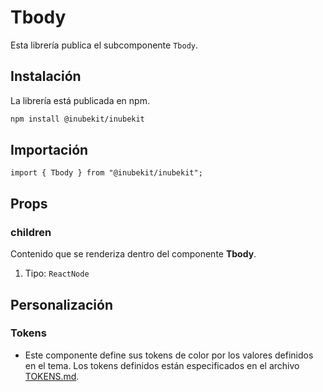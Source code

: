 # Tbody

Esta librería publica el subcomponente `Tbody`.

## Instalación

La librería está publicada en npm.

```bash
npm install @inubekit/inubekit
```

## Importación

```tsx
import { Tbody } from "@inubekit/inubekit";
```

## Props

### children

Contenido que se renderiza dentro del componente **Tbody**.

1. Tipo: `ReactNode`

## Personalización

### Tokens

- Este componente define sus tokens de color por los valores definidos en el tema. Los tokens definidos están especificados en el archivo [TOKENS.md](../TOKENS.md).
